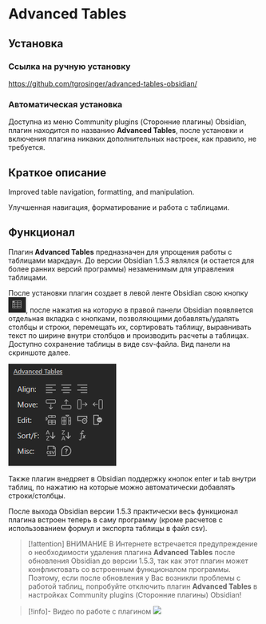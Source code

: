 # Advanced Tables

## Установка

### Ссылка на ручную установку

https://github.com/tgrosinger/advanced-tables-obsidian/

### Автоматическая установка

Доступна из меню Community plugins (Сторонние плагины) Obsidian, плагин находится по названию **Advanced Tables**, после установки и включения плагина никаких дополнительных настроек, как правило, не требуется.

## Краткое описание

Improved table navigation, formatting, and manipulation.

Улучшенная навигация, форматирование и работа с таблицами.

## Функционал

Плагин **Advanced Tables** предназначен для упрощения работы с таблицами маркдаун. До версии Obsidian 1.5.3 являлся (и остается для более ранних версий программы) незаменимым для управления таблицами.

После установки плагин создает в левой ленте Obsidian свою кнопку ![](../!!files/Advanced%20Tables_button.png), после нажатия на которую в правой панели Obsidian появляется отдельная вкладка с кнопками, позволяющими добавлять/удалять столбцы и строки, перемещать их, сортировать таблицу, выравнивать текст по ширине внутри столбцов и производить расчеты а таблицах. Доступно сохранение таблицы в виде csv-файла. Вид панели на скриншоте далее.

![](../!!files/Advanced%20Tables_right%20ribbon%20menu.png)

Также плагин внедряет в Obsidian поддержку кнопок enter и tab внутри таблиц, по нажатию на которые можно автоматически добавлять строки/столбцы.

После выхода Obsidian версии 1.5.3 практически весь функционал плагина встроен теперь в саму программу (кроме расчетов с использованием формул и экспорта таблицы в файл csv).

> [!attention] ВНИМАНИЕ
> В Интернете встречается предупреждение о необходимости удаления плагина **Advanced Tables** после обновления Obsidian до версии 1.5.3, так как этот плагин может конфликтовать со встроенным функционалом программы. Поэтому, если после обновления у Вас возникли проблемы с работой таблиц, попробуйте отключить плагин **Advanced Tables** в настройках Community plugins (Сторонние плагины) Obsidian!

> [!info]- Видео по работе с плагином
> ![](https://youtu.be/AGhSfq9B-cU?si=KLc7Haugbv_5r5oo)
